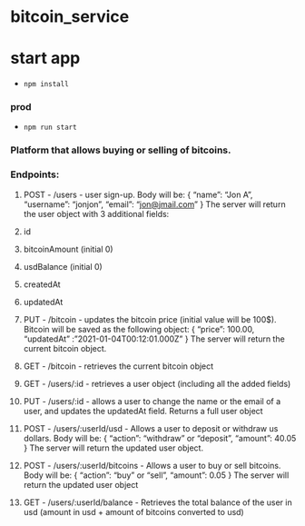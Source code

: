 # bitcoin_service
# start app
- `npm install`

### prod
- `npm run start`


### Platform that allows buying or selling of bitcoins.  
### Endpoints: 
1. POST - /users - user sign-up. Body will be: 
{ 
“name”: “Jon A”, 
“username”: “jonjon”, 
“email”: “jon@jmail.com” 
} 
The server will return the user object with 3 additional fields: 
1. id 
2. bitcoinAmount (initial 0) 
3. usdBalance (initial 0) 
4. createdAt 
5. updatedAt 
2. PUT - /bitcoin - updates the bitcoin price (initial value will be 100$). Bitcoin will be saved as the following object: 
{ 
“price”: 100.00, 
“updatedAt” :”2021-01-04T00:12:01.000Z” 
} 
The server will return the current bitcoin object. 
3. GET - /bitcoin - retrieves the current bitcoin object 
4. GET - /users/:id - retrieves a user object (including all the added fields) 
5. PUT - /users/:id - allows a user to change the name or the email of a user, and updates the updatedAt field. Returns a full user object

6. POST - /users/:userId/usd - Allows a user to deposit or withdraw us dollars. Body will be: 
{ 
“action”: “withdraw” or “deposit”, 
“amount”: 40.05 
} 
The server will return the updated user object. 
7. POST - /users/:userId/bitcoins - Allows a user to buy or sell bitcoins. Body will be: 
{ 
“action”: “buy” or “sell”, 
“amount”: 0.05 
} 
The server will return the updated user object 
8. GET - /users/:userId/balance - Retrieves the total balance of the user in usd (amount in usd + amount of bitcoins converted to usd) 
